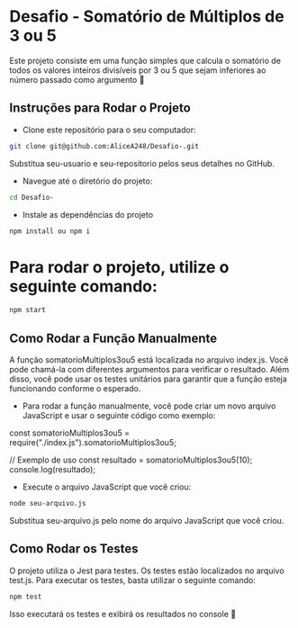 # Desafio - Somatório de Múltiplos de 3 ou 5
Este projeto consiste em uma função simples que calcula o somatório de todos os valores inteiros divisíveis por 3 ou 5 que sejam inferiores ao número passado como argumento 🚀

## Instruções para Rodar o Projeto

* Clone este repositório para o seu computador:

```bash 
git clone git@github.com:AliceA248/Desafio-.git

```
Substitua seu-usuario e seu-repositorio pelos seus detalhes no GitHub.


* Navegue até o diretório do projeto:
 ```bash
cd Desafio-

```


* Instale as dependências do projeto
````bash
npm install ou npm i
````
# Para rodar o projeto, utilize o seguinte comando:

````bash
npm start
````


## Como Rodar a Função Manualmente

A função somatorioMultiplos3ou5 está localizada no arquivo index.js. Você pode chamá-la com diferentes argumentos para verificar o resultado. Além disso, você pode usar os testes unitários para garantir que a função esteja funcionando conforme o esperado.

* Para rodar a função manualmente, você pode criar um novo arquivo JavaScript e usar o seguinte código como exemplo:

const somatorioMultiplos3ou5 = require("./index.js").somatorioMultiplos3ou5;

// Exemplo de uso
const resultado = somatorioMultiplos3ou5(10);
console.log(resultado);


* Execute o arquivo JavaScript que você criou:
````bash
node seu-arquivo.js
````

Substitua seu-arquivo.js pelo nome do arquivo JavaScript que você criou.

## Como Rodar os Testes

O projeto utiliza o Jest para testes. Os testes estão localizados no arquivo test.js. Para executar os testes, basta utilizar o seguinte comando:
````bash
npm test
````

Isso executará os testes e exibirá os resultados no console 🧪

